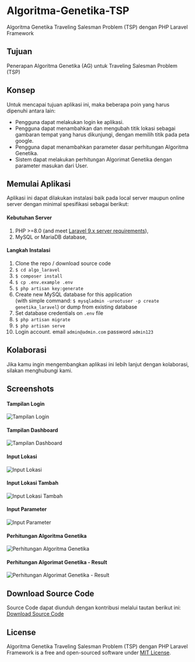 # Algoritma-Genetika-TSP
Algoritma Genetika Traveling Salesman Problem (TSP) dengan PHP Laravel Framework

## Tujuan
Penerapan Algoritma Genetika (AG) untuk Traveling Salesman Problem (TSP)

## Konsep
Untuk mencapai tujuan aplikasi ini, maka beberapa poin yang harus dipenuhi antara lain:

- Pengguna dapat melakukan login ke aplikasi.
- Pengguna dapat menambahkan dan mengubah titik lokasi sebagai gambaran tempat yang harus dikunjungi, dengan memilih titik pada peta google.
- Pengguna dapat menambahkan parameter dasar perhitungan Algoritma Genetika.
- Sistem dapat melakukan perhitungan Algorimat Genetika dengan parameter masukan dari User.

## Memulai Aplikasi
Aplikasi ini dapat dilakukan instalasi baik pada local server maupun online server dengan minimal spesifikasi sebagai berikut:

#### Kebutuhan Server
1. PHP >=8.0 (and meet [Laravel 9.x server requirements](https://laravel.com/docs/9.x/deployment#server-requirements)),
2. MySQL or MariaDB database,

#### Langkah Instalasi

1. Clone the repo / download source code
2. `$ cd algo_laravel`
3. `$ composer install`
4. `$ cp .env.example .env`
5. `$ php artisan key:generate`
6. Create new MySQL database for this application  
(with simple command: `$ mysqladmin -urootuser -p create genetika_laravel`)
or dump from existing database
7. Set database credentials on `.env` file
8. `$ php artisan migrate`
9. `$ php artisan serve`
10. Login account. email `admin@admin.com` password `admin123`

## Kolaborasi
Jika kamu ingin mengembangkan aplikasi ini lebih lanjut dengan kolaborasi, silakan menghubungi kami.

## Screenshots
#### Tampilan Login
![Tampilan Login](https://github.com/kulikode-dev/Algoritma-Genetika-TSP/blob/main/images/1.%20Login%20Page.png)

#### Tampilan Dashboard
![Tampilan Dashboard](https://github.com/kulikode-dev/Algoritma-Genetika-TSP/blob/main/images/2.%20Dashboard.png)

#### Input Lokasi
![Input Lokasi](https://github.com/kulikode-dev/Algoritma-Genetika-TSP/blob/main/images/3.%20Input%20Lokasi%20Index.png)

#### Input Lokasi Tambah
![Input Lokasi Tambah](https://github.com/kulikode-dev/Algoritma-Genetika-TSP/blob/main/images/4.%20Input%20Lokasi%20Tambah.png)

#### Input Parameter
![Input Parameter](https://github.com/kulikode-dev/Algoritma-Genetika-TSP/blob/main/images/5.%20Input%20Parameter.png)

#### Perhitungan Algoritma Genetika
![Perhitungan Algoritma Genetika](https://github.com/kulikode-dev/Algoritma-Genetika-TSP/blob/main/images/6.%20Perhitungan%20AG.png)

#### Perhitungan Algorimat Genetika - Result
![Perhitungan Algorimat Genetika - Result](https://github.com/kulikode-dev/Algoritma-Genetika-TSP/blob/main/images/7.%20Perhitungan%20AG%20Result.png)

## Download Source Code
Source Code dapat diunduh dengan kontribusi melalui tautan berikut ini: [Download Source Code](https://wawrow.github.io/bootstrap-button-designer/)

## License

Algoritma Genetika Traveling Salesman Problem (TSP) dengan PHP Laravel Framework is a free and open-sourced software under [MIT License](LICENSE).
